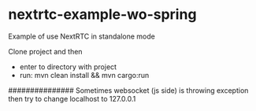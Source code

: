 # nextrtc-example-wo-spring
Example of use NextRTC in standalone mode

Clone project and then
- enter to directory with project
- run: mvn clean install && mvn cargo:run

###############
Sometimes websocket (js side) is throwing exception then try to change localhost to 127.0.0.1
